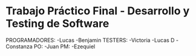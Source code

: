 # Trabajo Práctico Final - Desarrollo y Testing de Software
 PROGRAMADORES: 
  -Lucas
  -Benjamin
  TESTERS:
  -Victoria
  -Lucas D
  -Constanza
  PO:
  -Juan
  PM:
  -Ezequiel
